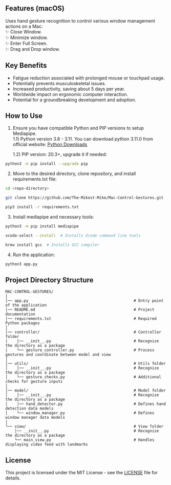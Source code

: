## Features (macOS)
Uses hand gesture recognition to control various window management actions on a Mac:<br>
✨ Close Window.<br>
✨ Minimize window.<br>
✨ Enter Full Screen.<br>
✨ Drag and Drop window.<br>


## Key Benefits
- Fatigue reduction associated with prolonged mouse or touchpad usage.
- Potentially prevents musculoskeletal issues.
- Increased productivity, saving about 5 days per year.
- Worldwide impact on ergonomic computer interaction.
- Potential for a groundbreaking development and adoption.


## How to Use

1. Ensure you have compatible Python and PIP versions to setup Mediapipe.<br>
   1.1) Python version 3.8 - 3.11. You can download python 3.11.0 from official website: [Python Downloads](https://www.python.org/downloads/release/python-3110/)

   1.2) PIP version: 20.3+, upgrade it if needed:
```bash
python3 -m pip install --upgrade pip
```
2. Move to the desired directory, clone repository, and install requirements.txt file:
```bash
cd <repo-directory>
```
```bash
git clone https://github.com/The-Mikest-Mike/Mac-Control-Gestures.git
```
 ```bash
pip3 install -r requirements.txt
```
3. Install mediapipe and necessary tools:
```bash
python3 -m pip install mediapipe
```
```bash
xcode-select --install  # Installs Xcode command line tools
```
```bash
brew install gcc  # Installs GCC compiler
```
4. Run the application:
```bash
python3 app.py
```




 ## Project Directory Structure
 ```
 MAC-CONTROL-GESTURES/
│
│── app.py                                              # Entry point of the application
│── README.md                                           # Project documentation
│── requirements.txt                                    # Required Python packages  
│
│── controller/                                         # Controller folder
│    │── __init__.py                                    # Recognize the directory as a package
│    └── gesture_controller.py                          # Process gestures and coordinate between model and view
│
│── utils/                                              # Utils folder                            
│    │── __init__.py                                    # Recognize the directory as a package
│    └── gesture_checks.py                              # Additional checks for gesture inputs
│
│── model/                                              # Model folder
│    │── __init__.py                                    # Recognize the directory as a package
│    │── hand_detector.py                               # Defines hand detection data models
│    └── window_manager.py                              # Defines window manager data models
│
└── view/                                               # View folder                                           
     │── __init__.py                                     # Recognize the directory as a package
     └── main_view.py                                    # Handles displaying video feed with landmarks
```

## License
This project is licensed under the MIT License - see the [LICENSE](license) file for details.
